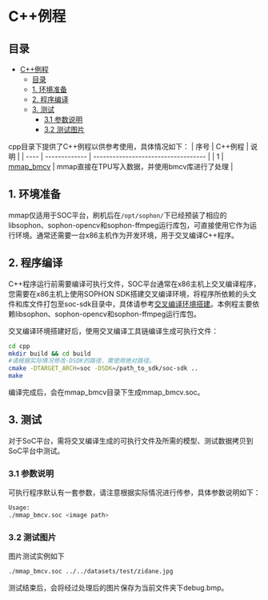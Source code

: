 # C++例程

## 目录

- [C++例程](#c例程)
  - [目录](#目录)
  - [1. 环境准备](#1-环境准备)
  - [2. 程序编译](#2-程序编译)
  - [3. 测试](#3-测试)
    - [3.1 参数说明](#31-参数说明)
    - [3.2 测试图片](#32-测试图片)

cpp目录下提供了C++例程以供参考使用，具体情况如下：
| 序号  | C++例程      | 说明                                 |
| ---- | ------------- | -----------------------------------  |
| 1    | [mmap_bmcv](./mmap_bmcv.soc) | mmap直接在TPU写入数据，并使用bmcv库进行了处理 |


## 1. 环境准备
mmap仅适用于SOC平台，刷机后在`/opt/sophon/`下已经预装了相应的libsophon、sophon-opencv和sophon-ffmpeg运行库包，可直接使用它作为运行环境。通常还需要一台x86主机作为开发环境，用于交叉编译C++程序。


## 2. 程序编译
C++程序运行前需要编译可执行文件，SOC平台通常在x86主机上交叉编译程序，您需要在x86主机上使用SOPHON SDK搭建交叉编译环境，将程序所依赖的头文件和库文件打包至soc-sdk目录中，具体请参考[交叉编译环境搭建](../../../docs/Environment_Install_Guide.md#41-交叉编译环境搭建)。本例程主要依赖libsophon、sophon-opencv和sophon-ffmpeg运行库包。

交叉编译环境搭建好后，使用交叉编译工具链编译生成可执行文件：
```bash
cd cpp
mkdir build && cd build
#请根据实际情况修改-DSDK的路径，需使用绝对路径。
cmake -DTARGET_ARCH=soc -DSDK=/path_to_sdk/soc-sdk ..  
make
```
编译完成后，会在mmap_bmcv目录下生成mmap_bmcv.soc。

## 3. 测试
对于SoC平台，需将交叉编译生成的可执行文件及所需的模型、测试数据拷贝到SoC平台中测试。

### 3.1 参数说明
可执行程序默认有一套参数，请注意根据实际情况进行传参，具体参数说明如下：
```bash
Usage: 
./mmap_bmcv.soc <image path>
```

### 3.2 测试图片
图片测试实例如下
```bash
./mmap_bmcv.soc ../../datasets/test/zidane.jpg
```
测试结束后，会将经过处理后的图片保存为当前文件夹下debug.bmp。
